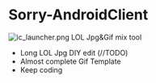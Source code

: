 # Sorry-AndroidClient
![ic_launcher.png](https://i.loli.net/2018/05/05/5aed2ed9b926c.png)
LOL Jpg&Gif mix tool
* Long LOL Jpg DIY edit (//TODO)
* Almost complete Gif Template
* Keep coding



